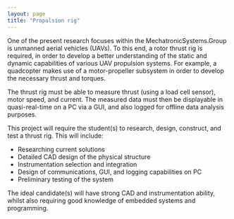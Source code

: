 ```yaml
---
layout: page
title: "Propulsion rig"
---
```


One of the present research focuses within the MechatronicSystems.Group is unmanned aerial vehicles (UAVs). To this end, a rotor thrust rig is required, in order to develop a better understanding of the static and dynamic capabilities of various UAV propulsion systems. For example, a quadcopter makes use of a motor-propeller subsystem in order to develop the necessary thrust and torques.

The thrust rig must be able to measure thrust (using a load cell sensor), motor speed, and current. The measured data must then be displayable in quasi-real-time on a PC via a GUI, and also logged for offline data analysis purposes.

This project will require the student(s) to research, design, construct, and test a thrust rig. This will include:
<ul>
  <li>Researching current solutions</li>
  <li>Detailed CAD design of the physical structure</li>
  <li>Instrumentation selection and integration</li>
  <li>Design of communications, GUI, and logging capabilities on PC</li>
  <li>Preliminary testing of the system</li>
</ul>

The ideal candidate(s) will have strong CAD and instrumentation ability, whilst also requiring good knowledge of embedded systems and programming.
